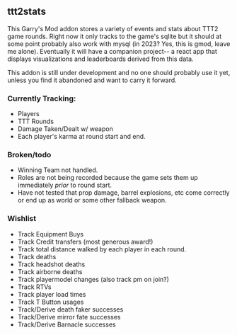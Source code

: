 ## ttt2stats

This Garry's Mod addon stores a variety of events and stats about TTT2 game rounds. Right now it only tracks to the game's sqlite but it should at some point probably also work with mysql (in 2023? Yes, this is gmod, leave me alone). Eventually it will have a companion project-- a react app that displays visualizations and leaderboards derived from this data.

This addon is still under development and no one should probably use it yet, unless you find it abandoned and want to carry it forward.

### Currently Tracking:

- Players
- TTT Rounds
- Damage Taken/Dealt w/ weapon
- Each player's karma at round start and end.

### Broken/todo

- Winning Team not handled.
- Roles are not being recorded because the game sets them up immediately *prior* to round start.
- Have not tested that prop damage, barrel explosions, etc come correctly or end up as world or some other fallback weapon.

### Wishlist

- Track Equipment Buys
- Track Credit transfers (most generous award!)
- Track total distance walked by each player in each round.
- Track deaths
- Track headshot deaths
- Track airborne deaths
- Track playermodel changes (also track pm on join?)
- Track RTVs
- Track player load times
- Track T Button usages
- Track/Derive death faker successes
- Track/Derive mirror fate successes
- Track/Derive Barnacle successes
